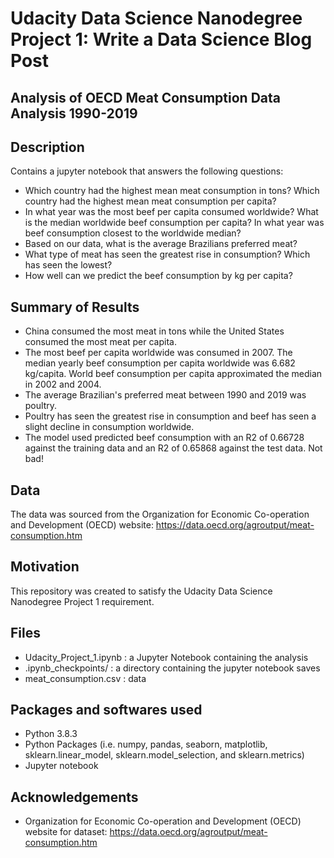 # Udacity Data Science Nanodegree Project 1: Write a Data Science Blog Post

## Analysis of OECD Meat Consumption Data Analysis 1990-2019

## Description
Contains a jupyter notebook that answers the following questions:
- Which country had the highest mean meat consumption in tons? Which country had the highest mean meat consumption per capita?
- In what year was the most beef per capita consumed worldwide? What is the median worldwide beef consumption per capita? In what year was beef consumption closest to the worldwide median?
- Based on our data, what is the average Brazilians preferred meat?
- What type of meat has seen the greatest rise in consumption? Which has seen the lowest?
- How well can we predict the beef consumption by kg per capita?

## Summary of Results
- China consumed the most meat in tons while the United States consumed the most meat per capita.
- The most beef per capita worldwide was consumed in 2007. The median yearly beef consumption per capita worldwide was 6.682 kg/capita.  World beef consumption per capita approximated the median in 2002 and 2004.
- The average Brazilian's preferred meat between 1990 and 2019 was poultry.
- Poultry has seen the greatest rise in consumption and beef has seen a slight decline in consumption worldwide.
- The model used predicted beef consumption with an R2 of 0.66728 against the training data and an R2 of 0.65868 against the test data. Not bad!

## Data
The data was sourced from the Organization for Economic Co-operation and Development (OECD) website:
https://data.oecd.org/agroutput/meat-consumption.htm

## Motivation
This repository was created to satisfy the Udacity Data Science Nanodegree Project 1 requirement.

## Files
- Udacity_Project_1.ipynb : a Jupyter Notebook containing the analysis
- .ipynb_checkpoints/ : a directory containing the jupyter notebook saves
- meat_consumption.csv : data

## Packages and softwares used
- Python 3.8.3
- Python Packages (i.e. numpy, pandas, seaborn, matplotlib, sklearn.linear_model, sklearn.model_selection, and sklearn.metrics)
- Jupyter notebook

## Acknowledgements
-  Organization for Economic Co-operation and Development (OECD) website for dataset:
https://data.oecd.org/agroutput/meat-consumption.htm
